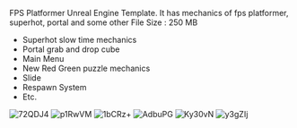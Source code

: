 FPS Platformer Unreal Engine Template.
It has mechanics of fps platformer, superhot, portal and some other
File Size : 250 MB
* Superhot slow time mechanics
* Portal grab and drop cube
* Main Menu
* New Red Green puzzle mechanics
* Slide
* Respawn System
* Etc.







![72QDJ4](https://user-images.githubusercontent.com/72122184/157238611-d8631f92-8b6e-4da6-bbda-ab76697ebaca.png)
![p1RwVM](https://user-images.githubusercontent.com/72122184/157238631-284dc131-94fb-4391-9b1f-ce6f5b479713.png)
![1bCRz+](https://user-images.githubusercontent.com/72122184/157238646-be2a6110-64ba-478e-8846-0f99a1ce2c5d.png)
![AdbuPG](https://user-images.githubusercontent.com/72122184/157238659-55e1dc42-c872-4631-a76f-9645a14a7b06.png)
![Ky30vN](https://user-images.githubusercontent.com/72122184/157238675-8792a614-8825-4fb9-b732-07706a631d50.png)
![y3gZIj](https://user-images.githubusercontent.com/72122184/157238690-63b707d3-dae7-4f03-89c9-9b600840fc47.png)
